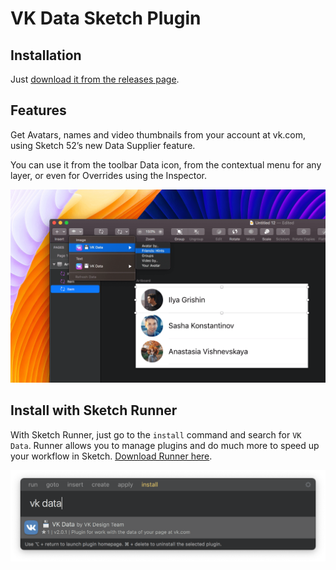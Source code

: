 # VK Data Sketch Plugin

## Installation

Just [download it from the releases page](https://github.com/VKCOM/vkdata-sketchplugin/releases).

## Features

Get Avatars, names and video thumbnails from your account at vk.com, using Sketch 52’s new Data Supplier feature.

You can use it from the toolbar Data icon, from the contextual menu for any layer, or even for Overrides using the Inspector.

![Using the VK Data Plugin from the toolbar icon](docs/screen1.png)

## Install with Sketch Runner

With Sketch Runner, just go to the `install` command and search for `VK Data`. Runner allows you to manage plugins and do much more to speed up your workflow in Sketch. [Download Runner here](http://www.sketchrunner.com).

![Sketch Runner screenshot](docs/screen2.png)